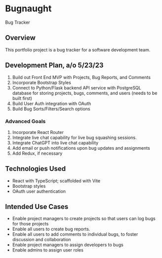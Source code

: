 # Bugnaught

Bug Tracker

## Overview

This portfolio project is a bug tracker for a software development team. 

## Development Plan, a/o 5/23/23

1. Build out Front End MVP with Projects, Bug Reports, and Comments
2. Incorporate Bootstrap Styles
3. Connect to Python/Flask backend API service with PostgreSQL database for storing projects, bugs, comments, and users (needs to be built first)
4. Build User Auth integration with OAuth
5. Build Bug Sorts/Filters/Search options

### Advanced Goals

1. Incorporate React Router
1. Integrate live chat capability for live bug squashing sessions.
1. Integrate ChatGPT into live chat capability
1. Add email or push notifications upon bug updates and assignments
1. Add Redux, if necessary

## Technologies Used

- React with TypeScript; scaffolded with Vite
- Bootstrap styles
- OAuth user authentication

## Intended Use Cases

- Enable project managers to create projects so that users can log bugs for those projects
- Enable all users to create bug reports. 
- Enable all users to add comments to individual bugs, to foster discussion and collaboration
- Enable project managers to assign developers to bugs
- Enable admins to assign user roles
